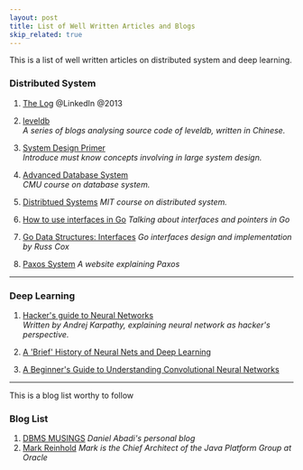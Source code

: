 ```yaml
---
layout: post
title: List of Well Written Articles and Blogs
skip_related: true
---
```


This is a list of well written articles on distributed system and deep learning.

### Distributed System
1. [The Log][1] @LinkedIn @2013

2. [leveldb][2]    
   *A series of blogs analysing source code of leveldb, written in Chinese.*

3. [System Design Primer][3]    
   *Introduce must know concepts involving in large system design.*

4. [Advanced Database System][7]    
   *CMU course on database system.*

5. [Distribtued Systems][8]
   *MIT course on distributed system.*

6. [How to use interfaces in Go][11]
   *Talking about interfaces and pointers in Go*

7. [Go Data Structures: Interfaces][12]
   *Go interfaces design and implementation by Russ Cox*

8. [Paxos System][13]
   *A website explaining Paxos*
----

### Deep Learning
1. [Hacker's guide to Neural Networks][5]    
   *Written by Andrej Karpathy, explaining neural network as hacker's perspective.*

2. [A 'Brief' History of Neural Nets and Deep Learning][4]

3. [A Beginner's Guide to Understanding Convolutional Neural Networks][6]
----

This is a blog list worthy to follow
### Blog List
1. [DBMS MUSINGS][9]
   *Daniel Abadi's personal blog*
2. [Mark Reinhold][10]
   *Mark is the Chief Architect of the Java Platform Group at Oracle*

[1]: https://engineering.linkedin.com/distributed-systems/log-what-every-software-engineer-should-know-about-real-time-datas-unifying
[2]: https://dirtysalt.github.io/leveldb.html
[3]: https://github.com/donnemartin/system-design-primer
[4]: http://www.andreykurenkov.com/writing/a-brief-history-of-neural-nets-and-deep-learning/
[5]: http://karpathy.github.io/neuralnets/
[6]: https://adeshpande3.github.io/adeshpande3.github.io/A-Beginner%27s-Guide-To-Understanding-Convolutional-Neural-Networks/
[7]: http://15721.courses.cs.cmu.edu/spring2016/
[8]: https://pdos.csail.mit.edu/6.824/
[9]: http://dbmsmusings.blogspot.com
[10]: https://mreinhold.org/blog/
[11]: http://jordanorelli.com/post/32665860244/how-to-use-interfaces-in-go
[12]: https://research.swtch.com/interfaces
[13]: http://paxos.systems